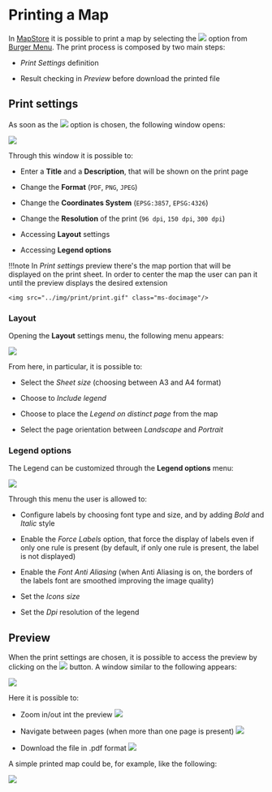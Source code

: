 # Printing a Map

In [MapStore](https://mapstore.geosolutionsgroup.com/mapstore/#/) it is possible to print a map by selecting the <img src="../img/button/print.jpg" class="ms-docbutton"  style="max-height:20px;"/> option from [Burger Menu](menu-bar.md#burger-menu). The print process is composed by two main steps:

* *Print Settings* definition

* Result checking in *Preview* before download the printed file

## Print settings

As soon as the <img src="../img/button/print.jpg" class="ms-docbutton"  style="max-height:20px;"/> option is chosen, the following window opens:

<img src="../img/print/print-page.jpg" class="ms-docimage"/>

Through this window it is possible to:

* Enter a **Title** and a **Description**, that will be shown on the print page

* Change the **Format** (`PDF`, `PNG`, `JPEG`)

* Change the **Coordinates System** (`EPSG:3857`, `EPSG:4326`)

* Change the **Resolution** of the print (`96 dpi`, `150 dpi`, `300 dpi`)

* Accessing **Layout** settings

* Accessing **Legend options**

!!!note
    In *Print settings* preview there's the map portion that will be displayed on the print sheet. In order to center the map the user can pan it until the preview displays the desired extension

    <img src="../img/print/print.gif" class="ms-docimage"/>

### Layout

Opening the **Layout** settings menu, the following menu appears:

<img src="../img/print/first-layout-print.jpg" class="ms-docimage"/>

From here, in particular, it is possible to:

* Select the *Sheet size* (choosing between A3 and A4 format)

* Choose to *Include legend*

* Choose to place the *Legend on distinct page* from the map

* Select the page orientation between *Landscape* and *Portrait*

### Legend options

The Legend can be customized through the **Legend options** menu:

<img src="../img/print/first-legend-options.jpg" class="ms-docimage"/>

Through this menu the user is allowed to:

* Configure labels by choosing font type and size, and by adding *Bold* and *Italic* style

* Enable the *Force Labels* option, that force the display of labels even if only one rule is present (by default, if only one rule is present, the label is not displayed)

* Enable the *Font Anti Aliasing* (when Anti Aliasing is on, the borders of the labels font are smoothed improving the image quality)

* Set the *Icons size*

* Set the *Dpi* resolution of the legend

## Preview

When the print settings are chosen, it is possible to access the preview by clicking on the <img src="../img/button/print_button.jpg" class="ms-docbutton"/> button. A window similar to the following appears:

<img src="../img/print/preview.jpg" class="ms-docimage"/>

Here it is possible to:

* Zoom in/out int the preview <img src="../img/button/zoom-in-out.jpg" class="ms-docbutton"/>

* Navigate between pages (when more than one page is present) <img src="../img/button/navigate-preview.jpg" class="ms-docbutton"/>

* Download the file in .pdf format <img src="../img/button/download-layout.jpg" class="ms-docbutton"/>

A simple printed map could be, for example, like the following:

<img src="../img/print/print.jpg" class="ms-docimage"/>
